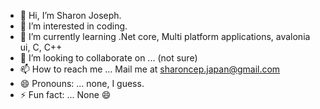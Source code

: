 - 👋 Hi, I’m Sharon Joseph.
- 👀 I’m interested in coding.
- 🌱 I’m currently learning .Net core, Multi platform applications, avalonia ui, C, C++
- 💞️ I’m looking to collaborate on ... (not sure)
- 📫 How to reach me ... Mail me at sharoncep.japan@gmail.com
- 😄 Pronouns: ... none, I guess.
- ⚡ Fun fact: ... None 😄

<!---
sharoncep1/sharoncep1 is a ✨ special ✨ repository because its `README.md` (this file) appears on your GitHub profile.
You can click the Preview link to take a look at your changes.
--->
